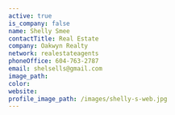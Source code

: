 ```yaml
---
active: true
is_company: false
name: Shelly Smee
contactTitle: Real Estate
company: Oakwyn Realty
network: realestateagents
phoneOffice: 604-763-2787
email: shelsells@gmail.com
image_path:
color:
website:
profile_image_path: /images/shelly-s-web.jpg
---
```



